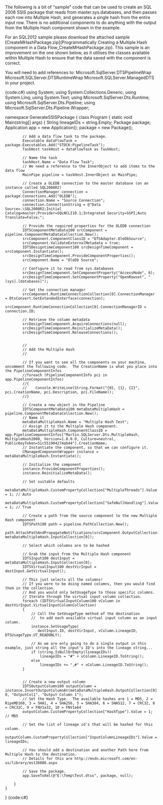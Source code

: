 The following is a bit of "sample" code that can be used to create an SQL 2008 SSIS package that reads from master.sys.databases, and then passes each row into Multiple Hash, and generates a single hash from the entire input row.  There is no additional components to do anything with the output from the Multiple Hash component shown in the example.

For an SQL2012 sample please download the attached sample [CreateMHashPackage.zip](Programmatically Creating a Multiple Hash component in a Data Flow_CreateMHashPackage.zip).
This sample is an improvement on the one shown below, as it utilises the classes available within Multiple Hash to ensure that the data saved with the component is correct.

You will need to add references to:
Microsoft.SqlServer.DTSPipelineWrap
Microsoft.SQLServer.DTSRuntimeWrap
Microsoft.SQLServer.ManagedDTS
in your project.

{code:c#}
using System;
using System.Collections.Generic;
using System.Linq;
using System.Text;
using Microsoft.SqlServer.Dts.Runtime;
using Microsoft.SqlServer.Dts.Pipeline;
using Microsoft.SqlServer.Dts.Pipeline.Wrapper;

namespace GenerateSSISPackage
{
    class Program
    {
        static void Main(string[] args)
        {
            String lineageIDs = string.Empty;
            Package package;
            Application app = new Application();
            package = new Package();

            // Add a data flow task to the package.
            Executable dataFlowTask = package.Executables.Add("STOCK:PipelineTask");
            TaskHost taskHost = dataFlowTask as TaskHost;

            // Name the task
            taskHost.Name = "Data Flow Task";
            // We need a reference to the InnerObject to add items to the data flow
            MainPipe pipeline = taskHost.InnerObject as MainPipe;

            // Create a OLEDB connection to the master database (on an instance called SQL2008R2)
            ConnectionManager connection = package.Connections.Add("OLEDB");
            connection.Name = "Source Connection";
            connection.ConnectionString = @"Data Source=.\SQL2008R2;Initial Catalog=master;Provider=SQLNCLI10.1;Integrated Security=SSPI;Auto Translate=False;";

            // Provide the required properties for the OLEDB connection
            IDTSComponentMetaData100 srcComponent = pipeline.ComponentMetaDataCollection.New();
            srcComponent.ComponentClassID = "DTSAdapter.OleDbSource";
            srcComponent.ValidateExternalMetadata = true;
            IDTSDesigntimeComponent100 srcDesignTimeComponent = srcComponent.Instantiate();
            srcDesignTimeComponent.ProvideComponentProperties();
            srcComponent.Name = "OleDb Source";

            // Configure it to read from sys.databases
            srcDesignTimeComponent.SetComponentProperty("AccessMode", 0);
            srcDesignTimeComponent.SetComponentProperty("OpenRowset", "[sys].[databases]");

            // Set the connection manager
            srcComponent.RuntimeConnectionCollection[0].ConnectionManager = DtsConvert.GetExtendedInterface(connection);
            srcComponent.RuntimeConnectionCollection[0].ConnectionManagerID = connection.ID;

            // Retrieve the column metadata
            srcDesignTimeComponent.AcquireConnections(null);
            srcDesignTimeComponent.ReinitializeMetaData();
            srcDesignTimeComponent.ReleaseConnections();


            //
            // Add the Multiple Hash
            //

            // If you want to see all the components on your machine, uncomment the following code.  The CreationName is what you place into the PipelineComponentInfos
            //foreach (PipelineComponentInfo pci in app.PipelineComponentInfos)
            //{
            //    Console.WriteLine(String.Format("{0}, {1}, {2}", pci.CreationName, pci.Description, pci.FileName));
            //}

            // Create a new object in the Pipeline
            IDTSComponentMetaData100 metaDataMultipleHash = pipeline.ComponentMetaDataCollection.New();
            // Name it
            metaDataMultipleHash.Name = "Multiple Hash Test";
            // Assign it to the Multiple Hash component.
            metaDataMultipleHash.ComponentClassID = app.PipelineComponentInfos["Martin.SQLServer.Dts.MultipleHash, MultipleHash2008, Version=1.0.0.0, Culture=neutral, PublicKeyToken=51c551904274ab44"].CreationName;
            // Instantiate the component, so that we can configure it.
            CManagedComponentWrapper instance = metaDataMultipleHash.Instantiate();

            // Initialize the component
            instance.ProvideComponentProperties();
            instance.ReinitializeMetaData();

            // Set suitable defaults
            metaDataMultipleHash.CustomPropertyCollection["MultipleThreads"].Value = 1; // Auto
            metaDataMultipleHash.CustomPropertyCollection["SafeNullHandling"].Value = 1; // True

            // Create a path from the source component to the new Multiple Hash component
            IDTSPath100 path = pipeline.PathCollection.New();
            path.AttachPathAndPropagateNotifications(srcComponent.OutputCollection[0], metaDataMultipleHash.InputCollection[0]);

            // Select which columns are to be hashed

            // Grab the input from the Multiple Hash component
            IDTSInput100 destInput = metaDataMultipleHash.InputCollection[0];
            IDTSVirtualInput100 destVirInput = destInput.GetVirtualInput();

            // This just selects all the columns!
            // If you were to be doing named columns, then you would find them in the collection.
            // And you would only SetUsageType to those specific columns.
            // Iterate through the virtual input column collection.
            foreach (IDTSVirtualInputColumn100 vColumn in destVirInput.VirtualInputColumnCollection)
            {
                // Call the SetUsageType method of the destination
                //  to add each available virtual input column as an input column.
                instance.SetUsageType(
                   destInput.ID, destVirInput, vColumn.LineageID, DTSUsageType.UT_READONLY);

                // As we are only going to do a single output in this example, just string all the input's ID's into the lineage string...
                if (string.IsNullOrEmpty(lineageIDs))
                    lineageIDs = "#" + vColumn.LineageID.ToString();
                else
                    lineageIDs += ",#" + vColumn.LineageID.ToString();
            }


            // Create a new output column
            IDTSOutputColumn100 outputColumn = instance.InsertOutputColumnAt(metaDataMultipleHash.OutputCollection[0].ID, 0, "OutputCol1", "Output Column 1");
            // Set the Hash Type.  The available hashes are 1 = MD5, 2 = RipeMD160, 3 = SHA1, 4 = SHA256, 5 = SHA384, 6 = SHA512, 7 = CRC32, 8 = CRC32C, 9 = FNV1a32, 10 = FNV1a64
            outputColumn.CustomPropertyCollection["HashType"].Value = 1; // MD5

            // Set the list of lineage id's that will be hashed for this column.
            outputColumn.CustomPropertyCollection["InputColumnLineageIDs"].Value = lineageIDs;

            // You should add a destination and another Path here from Multiple Hash to the destination.
            // Details for this are http://msdn.microsoft.com/en-us/library/ms136086.aspx

            // Save the package.
            app.SaveToXml(@"E:\Temp\Test.dtsx", package, null);

        }
    }
}
{code:c#}
